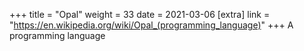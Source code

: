 +++
title = "Opal"
weight = 33
date = 2021-03-06
[extra]
link = "https://en.wikipedia.org/wiki/Opal_(programming_language)"
+++
A programming language

